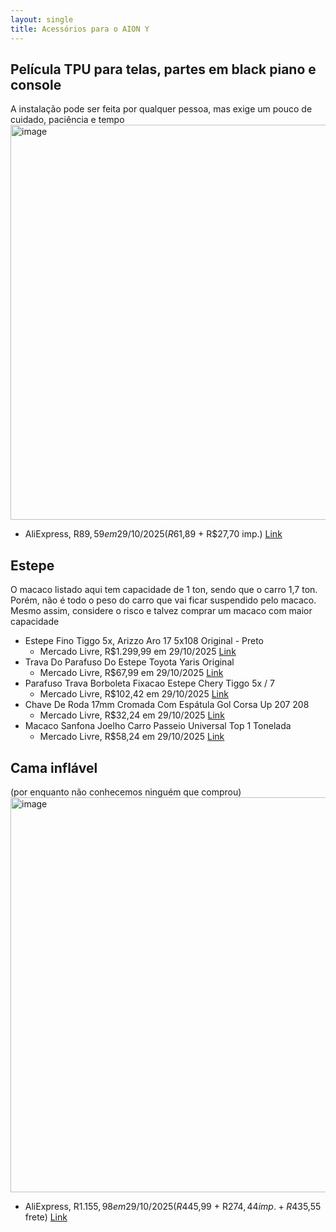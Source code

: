 ```yaml
---
layout: single
title: Acessórios para o AION Y
---
```


## Película TPU para telas, partes em black piano e console
A instalação pode ser feita por qualquer pessoa, mas exige um pouco de cuidado, paciência e tempo
<img width="1555" height="632" alt="image" src="https://github.com/user-attachments/assets/d8608b59-efb9-4b38-86f1-28b9f42acc19" />
* AliExpress, R$89,59 em 29/10/2025 (R$61,89 + R$27,70 imp.) [Link](https://pt.aliexpress.com/item/1005008544186717.html)


## Estepe 
O macaco listado aqui tem capacidade de 1 ton, sendo que o carro 1,7 ton. Porém, não é todo o peso do carro que vai ficar suspendido pelo macaco. Mesmo assim, considere o risco e talvez comprar um macaco com maior capacidade
* Estepe Fino Tiggo 5x, Arizzo Aro 17 5x108 Original - Preto
  * Mercado Livre, R$1.299,99 em 29/10/2025 [Link](https://www.mercadolivre.com.br/estepe-fino-tiggo-5x-arizzo-aro-17-5x108-original/up/MLBU765784767)
* Trava Do Parafuso Do Estepe Toyota Yaris Original
  * Mercado Livre, R$67,99 em 29/10/2025 [Link](https://www.mercadolivre.com.br/trava-do-parafuso-do-estepe-toyota-yaris-original/up/MLBU1970256289)
* Parafuso Trava Borboleta Fixacao Estepe Chery Tiggo 5x / 7
  * Mercado Livre, R$102,42 em 29/10/2025 [Link](https://www.mercadolivre.com.br/parafuso-trava-borboleta-fixacao-estepe-chery-tiggo-5x--7/up/MLBU1970865896)
* Chave De Roda 17mm Cromada Com Espátula Gol Corsa Up 207 208
  * Mercado Livre, R$32,24 em 29/10/2025 [Link](https://www.mercadolivre.com.br/chave-de-roda-17mm-cromada-com-espatula-gol-corsa-up-207-208/p/MLB44700631)
* Macaco Sanfona Joelho Carro Passeio Universal Top 1 Tonelada
  * Mercado Livre, R$58,24 em 29/10/2025 [Link](https://www.mercadolivre.com.br/macaco-sanfona-joelho-carro-passeio-universal-top-1-tonelada/p/MLB24287077)
   
## Cama inflável
(por enquanto não conhecemos ninguém que comprou)
<img width="1555" height="632" alt="image" src="https://github.com/user-attachments/assets/b5985bf4-d192-4930-85a8-d4bcef763987" />
* AliExpress, R$1.155,98 em 29/10/2025 (R$445,99 + R$274,44 imp. + R$435,55 frete) [Link](https://pt.aliexpress.com/item/1005006684267005.html)
